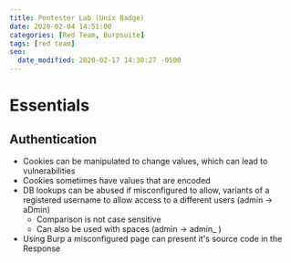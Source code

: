 ```yaml
---
title: Pentester Lab (Unix Badge)
date: 2020-02-04 14:51:00
categories: [Red Team, Burpsuite]
tags: [red team]
seo:
  date_modified: 2020-02-17 14:30:27 -0500
---
```




# Essentials

## Authentication

- Cookies can be manipulated to change values, which can lead to vulnerabilities
- Cookies sometimes have values that are encoded
- DB lookups can be abused if misconfigured to allow, variants of a registered username to allow access to a different users (admin -> aDmin)
  - Comparison is not case sensitive 
  - Can also be used with spaces (admin -> admin_ )
- Using Burp a misconfigured page can present it's source code in the Response

